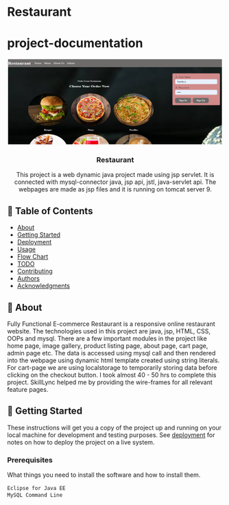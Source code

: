 # Restaurant

# project-documentation
<p align="center">
  <a href="" rel="noopener">
 <img width=500px height=200px src="res.png" alt="Project logo"></a>
</p>

<h3 align="center">Restaurant</h3>

<p align="center">This project is a web dynamic java project made using jsp servlet. It is connected with mysql-connector java, jsp api, jstl, java-servlet api. The webpages are made as jsp files and it is running on tomcat server 9.
    <br> 
</p>

## 📝 Table of Contents
- [About](#about)
- [Getting Started](#getting_started)
- [Deployment](#deployment)
- [Usage](#usage)
- [Flow Chart](#flowchart)
- [TODO](../TODO.md)
- [Contributing](../CONTRIBUTING.md)
- [Authors](#authors)
- [Acknowledgments](#acknowledgement)

## 🧐 About <a name = "about"></a>
Fully Functional E-commerce Restaurant is a responsive online restaurant website. The technologies used in this project are java, jsp, HTML, CSS, OOPs and mysql. There are a few important modules in the project like home page, image gallery, product listing page, about page, cart page, admin page etc. The data is accessed using mysql call and then rendered into the webpage using dynamic html template created using string literals. For cart-page we are using localstorage to temporarily storing data before clicking on the checkout button. I took almost 40 - 50 hrs to complete this project. SkillLync helped me by providing the wire-frames for all relevant feature pages.

## 🏁 Getting Started <a name = "getting_started"></a>
These instructions will get you a copy of the project up and running on your local machine for development and testing purposes. See [deployment](#deployment) for notes on how to deploy the project on a live system.

### Prerequisites
What things you need to install the software and how to install them.

```
Eclipse for Java EE
MySQL Command Line
```